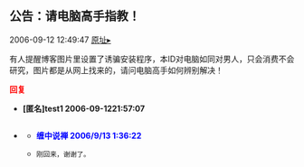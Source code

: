 ## 公告：请电脑高手指教！
2006-09-12 12:49:47
[原址▸](http://www.fxgan.com/chan_time/2006_07_12/312.htm)



 有人提醒博客图片里设置了诱骗安装程序，本ID对电脑如同对男人，只会消费不会研究，图片都是从网上找来的，请问电脑高手如何辨别解决！





<font color='red'>**回复**</font>


- **[匿名]test1 2006-09-1221:57:07**
- ```

  ```
   - **<font color='blue'>缠中说禅 2006/9/13 1:36:22</font>**
   - ```
     刚回来，谢谢了。
     ```
